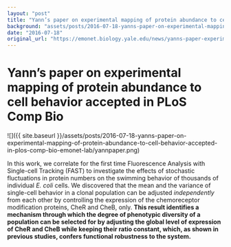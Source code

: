 ```yaml
---
layout: "post"
title: "Yann’s paper on experimental mapping of protein abundance to cell behavior accepted in PLoS Comp Bio | Emonet Lab"
background: "assets/posts/2016-07-18-yanns-paper-on-experimental-mapping-of-protein-abundance-to-cell-behavior-accepted-in-plos-comp-bio-emonet-lab/yannpaper.png"
date: "2016-07-18"
original_url: "https://emonet.biology.yale.edu/news/yanns-paper-experimental-mapping-protein-abundance-cell-behavior-accepted-plos-comp-bio"
---
```

# Yann’s paper on experimental mapping of protein abundance to cell behavior accepted in PLoS Comp Bio

![]({{ site.baseurl }}/assets/posts/2016-07-18-yanns-paper-on-experimental-mapping-of-protein-abundance-to-cell-behavior-accepted-in-plos-comp-bio-emonet-lab/yannpaper.png)

In this work, we correlate for the first time Fluorescence Analysis with Single-cell Tracking (FAST) to investigate the effects of stochastic fluctuations in protein numbers on the swimming behavior of thousands of individual *E. coli* cells. We discovered that the mean and the variance of single-cell behavior in a clonal population can be adjusted *independently* from each other by controlling the expression of the chemoreceptor modification proteins, CheR and CheB, only. **This result identifies a mechanism through which the degree of phenotypic diversity of a population can be selected for by adjusting the global level of expression of CheR and CheB while keeping their ratio constant, which, as shown in previous studies, confers functional robustness to the system.**